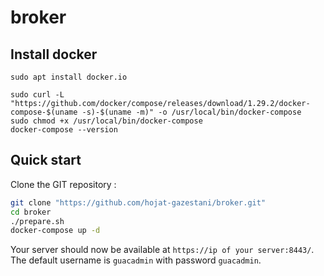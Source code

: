 # broker

## Install docker

```shell
sudo apt install docker.io

sudo curl -L "https://github.com/docker/compose/releases/download/1.29.2/docker-compose-$(uname -s)-$(uname -m)" -o /usr/local/bin/docker-compose
sudo chmod +x /usr/local/bin/docker-compose
docker-compose --version

```


## Quick start
Clone the GIT repository :

~~~bash
git clone "https://github.com/hojat-gazestani/broker.git"
cd broker
./prepare.sh
docker-compose up -d
~~~

Your server should now be available at `https://ip of your server:8443/`. The default username is `guacadmin` with password `guacadmin`.


